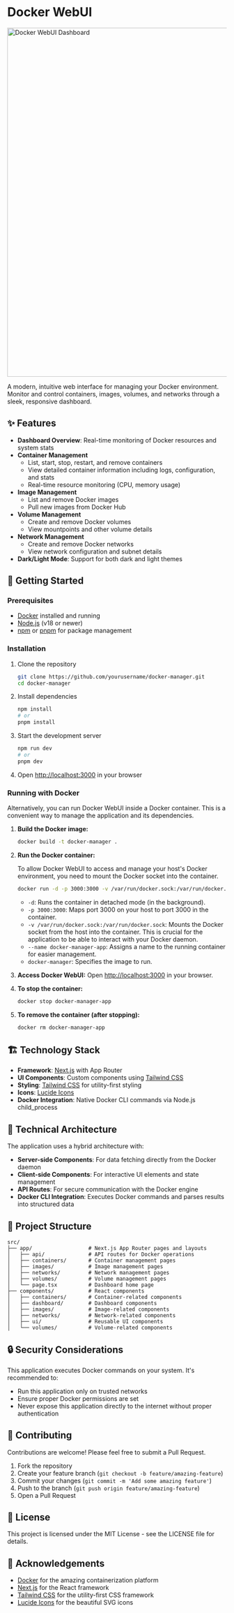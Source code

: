 # Docker WebUI

<img src="https://github.com/joetaylordev/assets/raw/main/docker-manager-screenshot.png" alt="Docker WebUI Dashboard" width="800"/>

A modern, intuitive web interface for managing your Docker environment. Monitor and control containers, images, volumes, and networks through a sleek, responsive dashboard.

## ✨ Features

- **Dashboard Overview**: Real-time monitoring of Docker resources and system stats
- **Container Management**
  - List, start, stop, restart, and remove containers
  - View detailed container information including logs, configuration, and stats
  - Real-time resource monitoring (CPU, memory usage)
- **Image Management**
  - List and remove Docker images
  - Pull new images from Docker Hub
- **Volume Management**
  - Create and remove Docker volumes
  - View mountpoints and other volume details
- **Network Management**
  - Create and remove Docker networks
  - View network configuration and subnet details
- **Dark/Light Mode**: Support for both dark and light themes

## 🚀 Getting Started

### Prerequisites

- [Docker](https://www.docker.com/get-started) installed and running
- [Node.js](https://nodejs.org/) (v18 or newer)
- [npm](https://www.npmjs.com/) or [pnpm](https://pnpm.io/) for package management

### Installation

1. Clone the repository
   ```bash
   git clone https://github.com/yourusername/docker-manager.git
   cd docker-manager
   ```

2. Install dependencies
   ```bash
   npm install
   # or
   pnpm install
   ```

3. Start the development server
   ```bash
   npm run dev
   # or
   pnpm dev
   ```

4. Open [http://localhost:3000](http://localhost:3000) in your browser

### Running with Docker

Alternatively, you can run Docker WebUI inside a Docker container. This is a convenient way to manage the application and its dependencies.

1.  **Build the Docker image:**
    ```bash
    docker build -t docker-manager .
    ```

2.  **Run the Docker container:**

    To allow Docker WebUI to access and manage your host's Docker environment, you need to mount the Docker socket into the container.

    ```bash
    docker run -d -p 3000:3000 -v /var/run/docker.sock:/var/run/docker.sock --name docker-manager-app docker-manager
    ```
    *   `-d`: Runs the container in detached mode (in the background).
    *   `-p 3000:3000`: Maps port 3000 on your host to port 3000 in the container.
    *   `-v /var/run/docker.sock:/var/run/docker.sock`: Mounts the Docker socket from the host into the container. This is crucial for the application to be able to interact with your Docker daemon.
    *   `--name docker-manager-app`: Assigns a name to the running container for easier management.
    *   `docker-manager`: Specifies the image to run.

3.  **Access Docker WebUI:**
    Open [http://localhost:3000](http://localhost:3000) in your browser.

4.  **To stop the container:**
    ```bash
    docker stop docker-manager-app
    ```

5.  **To remove the container (after stopping):**
    ```bash
    docker rm docker-manager-app
    ```

## 🏗️ Technology Stack

- **Framework**: [Next.js](https://nextjs.org/) with App Router
- **UI Components**: Custom components using [Tailwind CSS](https://tailwindcss.com/)
- **Styling**: [Tailwind CSS](https://tailwindcss.com/) for utility-first styling
- **Icons**: [Lucide Icons](https://lucide.dev/)
- **Docker Integration**: Native Docker CLI commands via Node.js child_process

## 📝 Technical Architecture

The application uses a hybrid architecture with:

- **Server-side Components**: For data fetching directly from the Docker daemon
- **Client-side Components**: For interactive UI elements and state management
- **API Routes**: For secure communication with the Docker engine
- **Docker CLI Integration**: Executes Docker commands and parses results into structured data

## 🧩 Project Structure

```
src/
├── app/                  # Next.js App Router pages and layouts
│   ├── api/              # API routes for Docker operations
│   ├── containers/       # Container management pages
│   ├── images/           # Image management pages
│   ├── networks/         # Network management pages
│   ├── volumes/          # Volume management pages
│   └── page.tsx          # Dashboard home page
├── components/           # React components
│   ├── containers/       # Container-related components
│   ├── dashboard/        # Dashboard components
│   ├── images/           # Image-related components
│   ├── networks/         # Network-related components
│   ├── ui/               # Reusable UI components
│   └── volumes/          # Volume-related components
```

## 🔒 Security Considerations

This application executes Docker commands on your system. It's recommended to:

- Run this application only on trusted networks
- Ensure proper Docker permissions are set
- Never expose this application directly to the internet without proper authentication

## 🤝 Contributing

Contributions are welcome! Please feel free to submit a Pull Request.

1. Fork the repository
2. Create your feature branch (`git checkout -b feature/amazing-feature`)
3. Commit your changes (`git commit -m 'Add some amazing feature'`)
4. Push to the branch (`git push origin feature/amazing-feature`)
5. Open a Pull Request

## 📜 License

This project is licensed under the MIT License - see the LICENSE file for details.

## 🙏 Acknowledgements

- [Docker](https://www.docker.com/) for the amazing containerization platform
- [Next.js](https://nextjs.org/) for the React framework
- [Tailwind CSS](https://tailwindcss.com/) for the utility-first CSS framework
- [Lucide Icons](https://lucide.dev/) for the beautiful SVG icons